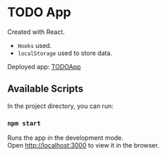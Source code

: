 # TODO App

Created with React.

 - `Hooks` used.
 - `localStorage` used to store data.

Deployed app: [TODOApp](https://mytodo-lmnubs83n-arslanmurat06.vercel.app/)
## Available Scripts

In the project directory, you can run:

### `npm start`

Runs the app in the development mode.\
Open [http://localhost:3000](http://localhost:3000) to view it in the browser.

